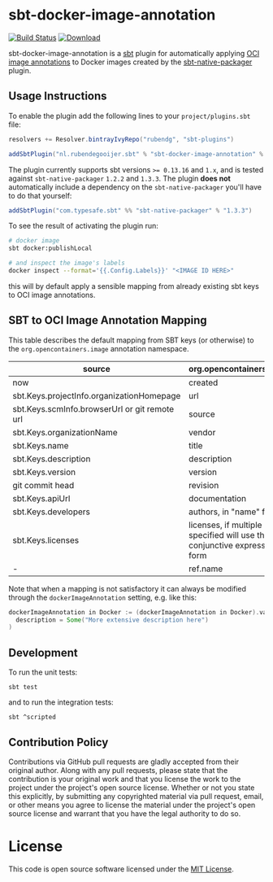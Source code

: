 # sbt-docker-image-annotation

[![Build Status](https://travis-ci.org/rubendg/sbt-docker-image-annotation.svg?branch=master)](https://travis-ci.org/rubendg/sbt-docker-image-annotation)
[![Download](https://api.bintray.com/packages/rubendg/sbt-plugins/sbt-docker-image-annotation/images/download.svg) ](https://bintray.com/rubendg/sbt-plugins/sbt-docker-image-annotation/_latestVersion)

sbt-docker-image-annotation is a [sbt](http://www.scala-sbt.org/) plugin for automatically applying [OCI image annotations](https://github.com/opencontainers/image-spec/blob/master/annotations.md#pre-defined-annotation-keys)
to Docker images created by the [sbt-native-packager](http://www.scala-sbt.org/sbt-native-packager/) plugin.

## Usage Instructions

To enable the plugin add the following lines to your `project/plugins.sbt` file:

```scala
resolvers += Resolver.bintrayIvyRepo("rubendg", "sbt-plugins")

addSbtPlugin("nl.rubendegooijer.sbt" % "sbt-docker-image-annotation" % "0.1.0")
```

The plugin currently supports sbt versions `>= 0.13.16` and `1.x`, and is tested against `sbt-native-packager`
`1.2.2` and `1.3.3`. The plugin **does not** automatically include a dependency on the `sbt-native-packager` 
you'll have to do that yourself:

```scala
addSbtPlugin("com.typesafe.sbt" %% "sbt-native-packager" % "1.3.3")
```

To see the result of activating the plugin run:

```bash
# docker image
sbt docker:publishLocal

# and inspect the image's labels
docker inspect --format='{{.Config.Labels}}' "<IMAGE ID HERE>"
```

this will by default apply a sensible mapping from already existing sbt keys to OCI image annotations.

## SBT to OCI Image Annotation Mapping

This table describes the default mapping from SBT keys (or otherwise) to the `org.opencontainers.image` annotation namespace.

| source                                                         | org.opencontainers.image           |
|----------------------------------------------------------------|------------------------------------|
| now                                                            | created                            |
| sbt.Keys.projectInfo.organizationHomepage                      | url                                |
| sbt.Keys.scmInfo.browserUrl or git remote url                  | source                             |
| sbt.Keys.organizationName                                      | vendor                             |
| sbt.Keys.name                                                  | title                              |
| sbt.Keys.description                                           | description                        |
| sbt.Keys.version                                               | version                            |
| git commit head                                                | revision                           |
| sbt.Keys.apiUrl                                                | documentation                      |
| sbt.Keys.developers                                            | authors, in "name" <email> format  |
| sbt.Keys.licenses                                              | licenses, if multiple are specified will use the SPDX conjunctive expression form |  
| -                                                              | ref.name                           |

Note that when a mapping is not satisfactory it can always be modified through the `dockerImageAnnotation` setting, e.g. like this:

```scala
dockerImageAnnotation in Docker := (dockerImageAnnotation in Docker).value.copy(
  description = Some("More extensive description here")
)
```

## Development

To run the unit tests:

```
sbt test
```

and to run the integration tests:

```
sbt ^scripted
```

## Contribution Policy

Contributions via GitHub pull requests are gladly accepted from their original author.
Along with any pull requests, please state that the contribution is your original work 
and that you license the work to the project under the project's open source license. 
Whether or not you state this explicitly, by submitting any copyrighted material via 
pull request, email, or other means you agree to license the material under the 
project's open source license and warrant that you have the legal authority to do so.

# License 

This code is open source software licensed under the [MIT License](https://opensource.org/licenses/MIT).
